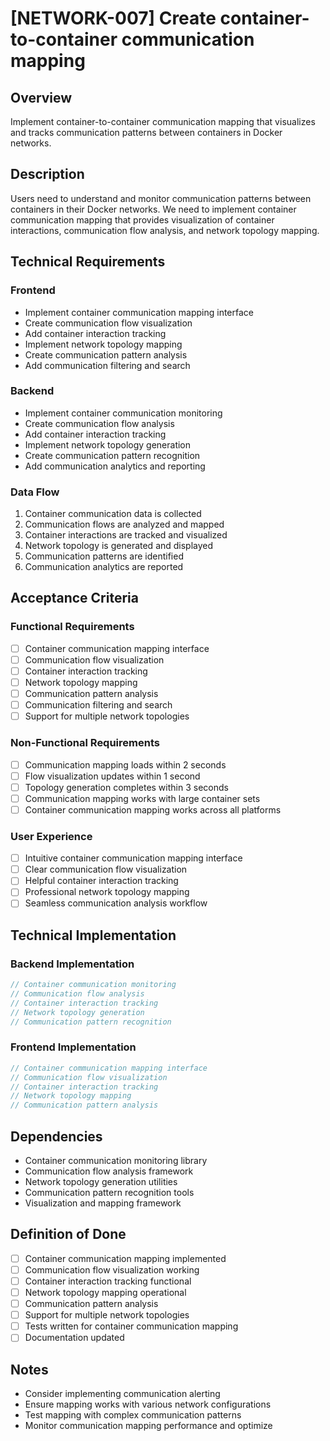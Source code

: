 # [NETWORK-007] Create container-to-container communication mapping

## Overview

Implement container-to-container communication mapping that visualizes and tracks communication patterns between containers in Docker networks.

## Description

Users need to understand and monitor communication patterns between containers in their Docker networks. We need to implement container communication mapping that provides visualization of container interactions, communication flow analysis, and network topology mapping.

## Technical Requirements

### Frontend

- Implement container communication mapping interface
- Create communication flow visualization
- Add container interaction tracking
- Implement network topology mapping
- Create communication pattern analysis
- Add communication filtering and search

### Backend

- Implement container communication monitoring
- Create communication flow analysis
- Add container interaction tracking
- Implement network topology generation
- Create communication pattern recognition
- Add communication analytics and reporting

### Data Flow

1. Container communication data is collected
2. Communication flows are analyzed and mapped
3. Container interactions are tracked and visualized
4. Network topology is generated and displayed
5. Communication patterns are identified
6. Communication analytics are reported

## Acceptance Criteria

### Functional Requirements

- [ ] Container communication mapping interface
- [ ] Communication flow visualization
- [ ] Container interaction tracking
- [ ] Network topology mapping
- [ ] Communication pattern analysis
- [ ] Communication filtering and search
- [ ] Support for multiple network topologies

### Non-Functional Requirements

- [ ] Communication mapping loads within 2 seconds
- [ ] Flow visualization updates within 1 second
- [ ] Topology generation completes within 3 seconds
- [ ] Communication mapping works with large container sets
- [ ] Container communication mapping works across all platforms

### User Experience

- [ ] Intuitive container communication mapping interface
- [ ] Clear communication flow visualization
- [ ] Helpful container interaction tracking
- [ ] Professional network topology mapping
- [ ] Seamless communication analysis workflow

## Technical Implementation

### Backend Implementation

```rust
// Container communication monitoring
// Communication flow analysis
// Container interaction tracking
// Network topology generation
// Communication pattern recognition
```

### Frontend Implementation

```typescript
// Container communication mapping interface
// Communication flow visualization
// Container interaction tracking
// Network topology mapping
// Communication pattern analysis
```

## Dependencies

- Container communication monitoring library
- Communication flow analysis framework
- Network topology generation utilities
- Communication pattern recognition tools
- Visualization and mapping framework

## Definition of Done

- [ ] Container communication mapping implemented
- [ ] Communication flow visualization working
- [ ] Container interaction tracking functional
- [ ] Network topology mapping operational
- [ ] Communication pattern analysis
- [ ] Support for multiple network topologies
- [ ] Tests written for container communication mapping
- [ ] Documentation updated

## Notes

- Consider implementing communication alerting
- Ensure mapping works with various network configurations
- Test mapping with complex communication patterns
- Monitor communication mapping performance and optimize

